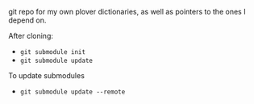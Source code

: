 git repo for my own plover dictionaries, as well as pointers to the ones I depend on. 

After cloning:

* `git submodule init`
* `git submodule update`

To update submodules

* `git submodule update --remote`
